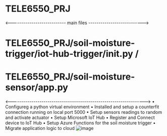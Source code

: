 # TELE6550_PRJ
<--------------------------- main files --------------------------->
# TELE6550_PRJ/soil-moisture-trigger/iot-hub-trigger/__init__.py /
# TELE6550_PRJ/soil-moisture-sensor/app.py
<------------------------------------------------------------------>
•	Configureg a python virtual environment
•	Installed and setup a counterfit connection running on local port 5000
•	Setup sensors readings to random and activate actuator
•	Setup Microsoft IoT Hub 
•	Register and Connect device to IoT Hub
•	Setup Azure Functions for the soil moisture trigger
•	Migrate application logic to cloud 
![image](https://user-images.githubusercontent.com/40396923/208219520-432a986a-48a6-425c-bdaa-31058a29e9ff.png)
